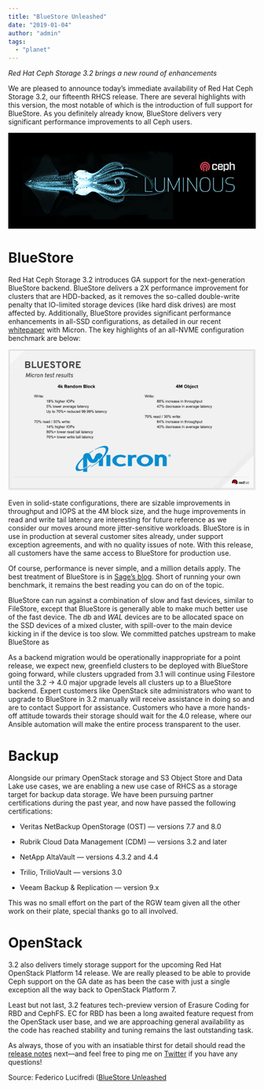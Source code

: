 ```yaml
---
title: "BlueStore Unleashed"
date: "2019-01-04"
author: "admin"
tags: 
  - "planet"
---
```


_Red Hat Ceph Storage 3.2 brings a new round of enhancements_

We are pleased to announce today’s immediate availability of Red Hat Ceph Storage 3.2, our fifteenth RHCS release. There are several highlights with this version, the most notable of which is the introduction of full support for BlueStore. As you definitely already know, BlueStore delivers very significant performance improvements to all Ceph users.

[![Luminous Logo](images/8wViB9tV6QjB5uHKQBdvTR0xspap_small.png)](https://svbtleusercontent.com/8wViB9tV6QjB5uHKQBdvTR0xspap.png)

# BlueStore

Red Hat Ceph Storage 3.2 introduces GA support for the next-generation BlueStore backend. BlueStore delivers a 2X performance improvement for clusters that are HDD-backed, as it removes the so-called double-write penalty that IO-limited storage devices (like hard disk drives) are most affected by. Additionally, BlueStore provides significant performance enhancements in all-SSD configurations, as detailed in our recent [whitepaper](http://bit.ly/2RhZqRW) with Micron. The key highlights of an all-NVME configuration benchmark are below:

[![BlueStore.png](images/cKHkMnEJRtKM6swNTxPNti0xspap_small.png)](https://svbtleusercontent.com/cKHkMnEJRtKM6swNTxPNti0xspap.png)

Even in solid-state configurations, there are sizable improvements in throughput and IOPS at the 4M block size, and the huge improvements in read and write tail latency are interesting for future reference as we consider our moves around more jitter-sensitive workloads. BlueStore is in use in production at several customer sites already, under support exception agreements, and with no quality issues of note. With this release, all customers have the same access to BlueStore for production use.

Of course, performance is never simple, and a million details apply. The best treatment of BlueStore is in [Sage’s blog](https://ceph.com/community/new-luminous-blueStore/). Short of running your own benchmark, it remains the best reading you can do on of the topic.

BlueStore can run against a combination of slow and fast devices, similar to FileStore, except that BlueStore is generally able to make much better use of the fast device. The _db_ and _WAL_ devices are to be allocated space on the SSD devices of a mixed cluster, with spill-over to the main device kicking in if the device is too slow. We committed patches upstream to make BlueStore as

As a backend migration would be operationally inappropriate for a point release, we expect new, greenfield clusters to be deployed with BlueStore going forward, while clusters upgraded from 3.1 will continue using Filestore until the 3.2 -> 4.0 major upgrade levels all clusters up to a BlueStore backend. Expert customers like OpenStack site administrators who want to upgrade to BlueStore in 3.2 manually will receive assistance in doing so and are to contact Support for assistance. Customers who have a more hands-off attitude towards their storage should wait for the 4.0 release, where our Ansible automation will make the entire process transparent to the user.

# Backup

Alongside our primary OpenStack storage and S3 Object Store and Data Lake use cases, we are enabling a new use case of RHCS as a storage target for backup data storage. We have been pursuing partner certifications during the past year, and now have passed the following certifications:

- Veritas NetBackup OpenStorage (OST) — versions 7.7 and 8.0  
    
- Rubrik Cloud Data Management (CDM) — versions 3.2 and later  
    
- NetApp AltaVault — versions 4.3.2 and 4.4  
    
- Trilio, TrilioVault — versions 3.0
- Veeam Backup & Replication — version 9.x

This was no small effort on the part of the RGW team given all the other work on their plate, special thanks go to all involved.

# OpenStack

3.2 also delivers timely storage support for the upcoming Red Hat OpenStack Platform 14 release. We are really pleased to be able to provide Ceph support on the GA date as has been the case with just a single exception all the way back to OpenStack Platform 7.

Least but not last, 3.2 features tech-preview version of Erasure Coding for RBD and CephFS. EC for RBD has been a long awaited feature request from the OpenStack user base, and we are approaching general availability as the code has reached stability and tuning remains the last outstanding task.

As always, those of you with an insatiable thirst for detail should read the [release notes](https://access.redhat.com/documentation/en-us/red_hat_ceph_storage/3.2/html/release_notes/) next—and feel free to ping me on [Twitter](https://twitter.com/0xf2) if you have any questions!

Source: Federico Lucifredi ([BlueStore Unleashed](https://f2.svbtle.com/ceph-bluestore-unleashed)
